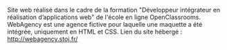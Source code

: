 Site web réalisé dans le cadre de la formation "Développeur intégrateur en réalisation d’applications web" de l'école en ligne OpenClassrooms.
WebAgency est une agence fictive pour laquelle une maquette a été intégrée, uniquement en HTML et CSS.
Lien du site hébergé : http://webagency.stoj.fr/